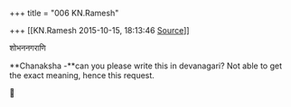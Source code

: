 +++
title = "006 KN.Ramesh"

+++
[[KN.Ramesh	2015-10-15, 18:13:46 [Source](https://groups.google.com/g/samskrita/c/krKkBlbxS-M)]]



शोभननगराणि

  

**Chanaksha -**can you please write this in devanagari? Not able to get the exact meaning, hence this request.



